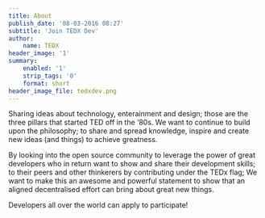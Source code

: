 ```yaml
---
title: About
publish_date: '08-03-2016 08:27'
subtitle: 'Join TEDX Dev'
author:
    name: TEDX
header_image: '1'
summary:
    enabled: '1'
    strip_tags: '0'
    format: short
header_image_file: tedxdev.png
---
```


Sharing ideas about technology, enterainment and design; those are the three pillars that started TED off in the ‘80s.  We want to continue to build upon the philosophy; to share and spread knowledge, inspire and create new ideas (and things) to achieve greatness.

By looking into the open source community to leverage the power of great developers who in return want to show and share their development skills; to their peers and other thinkerers by contributing under the TEDx flag;  We want to make this an awesome and powerful statement to show that an aligned decentralised effort can bring about great new things.

Developers all over the world can apply to participate!